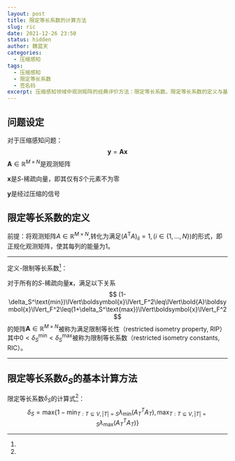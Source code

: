 ```yaml
---
layout: post
title: 限定等长系数的计算方法
slug: ric
date: 2021-12-26 23:50
status: hidden
author: 魏蓝天
categories: 
  - 压缩感知
tags: 
  - 压缩感知
  - 限定等长系数
  - 签名码
excerpt: 压缩感知领域中观测矩阵的经典评价方法：限定等长系数。限定等长系数的定义与基本计算方法
---
```


## 问题设定

对于压缩感知问题：
$$
\boldsymbol{y}=\boldsymbol{A}\boldsymbol{x}
$$
$\boldsymbol{A}\in\mathbb{R}^{M\times N}$是观测矩阵

$\boldsymbol{x}$是$S$-稀疏向量，即其仅有$S$个元素不为零

$\boldsymbol{y}$是经过压缩的信号



## 限定等长系数的定义

前提：将观测矩阵$A\in\mathbb{R}^{M\times N}$,转化为满足$(A^\text{T}A)_{ii}=1,(i\in \{1,...,N\})$的形式，即正规化观测矩阵，使其每列的能量为$1$。

------

定义-限制等长系数[^A. Sakata, "レプリカ法による制限等長定数の評価," SITA2015, (2015)]：

对于所有的$S$-稀疏向量$\boldsymbol{x}$，满足以下关系
$$
(1-\delta_S^\text{min})\lVert\boldsymbol{x}\lVert_F^2\leq\lVert\bold{A}\boldsymbol{x}\lVert_F^2\leq(1+\delta_S^\text{max})\lVert\boldsymbol{x}\lVert_F^2
$$
的矩阵$\boldsymbol{A}\in\mathbb{R}^{M\times N}$被称为满足限制等长性（restricted isometry property, RIP）
其中$0<\delta_S^\text{min}<\delta_S^\text{max}$被称为限制等长系数（restricted isometry constants, RIC）。

------



## 限定等长系数$\delta_S$的基本计算方法

限定等长系数$\delta_S$的计算式[^A. Sakata, "制限等長定数評価における RSB 転移," JSP2015, (2015)]：
$$
\delta_S=\text{max}\{1-\text{min}_{T:T\subseteq V,\vert T\vert=S}\lambda_\text{min}(A_T^TA_T),\text{max}_{T:T\subseteq V,\vert T\vert=S}\lambda_\text{max}(A_T^TA_T)\}
$$





[^A. Sakata, "レプリカ法による制限等長定数の評価," SITA2015, (2015)]: 
[^A. Sakata, "制限等長定数評価における RSB 転移," JSP2015, (2015)]: 
